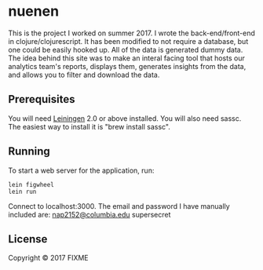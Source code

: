 # nuenen

This is the project I worked on summer 2017. I wrote the back-end/front-end in clojure/clojurescript. It has been modified to not require a database, but one could be easily hooked up. All of the data is generated dummy data. The idea behind this site was to make an interal facing tool that hosts our analytics team's reports, displays them, generates insights from the data, and allows you to filter and download the data.


## Prerequisites

You will need [Leiningen][1] 2.0 or above installed. You will also need sassc. The easiest way to install it is "brew install sassc".

[1]: https://github.com/technomancy/leiningen

## Running

To start a web server for the application, run:

    lein figwheel
    lein run

Connect to localhost:3000. The email and password I have manually included are:
    nap2152@columbia.edu
    supersecret

## License

Copyright © 2017 FIXME
